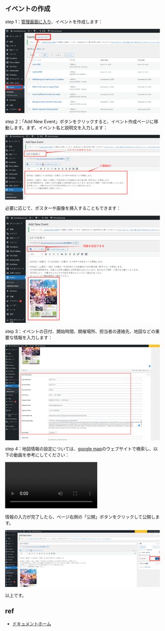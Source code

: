 ## イベントの作成

step 1：[管理画面に入り](https://fuchukokusai.com/wp-admin)、イベントを作成します：

![createEvent1](../images/image-16.png)

step 2：「Add New Event」ボタンをクリックすると、イベント作成ページに移動します。まず、イベント名と説明文を入力します：

![addTitleAndIntro](../images/image-17.png)

必要に応じて、ポスターや画像を挿入することもできます：

![addImage1](../images/image-18.png)

step 3：イベントの日付、開始時間、開催場所、担当者の連絡先、地図などの重要な情報を入力します：

![dateTimeInfo](../images/image-19.png)

step 4：地図情報の設定については、[google map](https://map.google.com/)のウェブサイトで検索し、以下の動画を参考にしてください：

<video controls src="../images/20250327-1306-21.8589457.mp4" title="Title"></video>

情報の入力が完了したら、ページ右側の「公開」ボタンをクリックして公開します。

![eventPublish1](../images/image-20.png)

以上です。


## ref
- [ドキュメントホーム](../../README.md)
